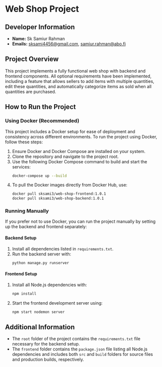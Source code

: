 
# Web Shop Project

## Developer Information

- **Name:** Sk Samiur Rahman
- **Emails:** sksami4456@gmail.com, samiur.rahman@abo.fi

## Project Overview

This project implements a fully functional web shop with backend and frontend components. All optional requirements have been implemented, including a feature that allows sellers to add items with multiple quantities, edit these quantities, and automatically categorize items as sold when all quantities are purchased.

## How to Run the Project

### Using Docker (Recommended)

This project includes a Docker setup for ease of deployment and consistency across different environments. To run the project using Docker, follow these steps:

1. Ensure Docker and Docker Compose are installed on your system.
2. Clone the repository and navigate to the project root.
3. Use the following Docker Compose command to build and start the services:
   ```sh
   docker-compose up --build
   ```
4. To pull the Docker images directly from Docker Hub, use:
   ```sh
   docker pull sksami3/web-shop-frontend:1.0.1
   docker pull sksami3/web-shop-backend:1.0.1
   ```

### Running Manually

If you prefer not to use Docker, you can run the project manually by setting up the backend and frontend separately:

#### Backend Setup

1. Install all dependencies listed in `requirements.txt`.
2. Run the backend server with:
   ```sh
   python manage.py runserver
   ```

#### Frontend Setup

1. Install all Node.js dependencies with:
   ```sh
   npm install
   ```
2. Start the frontend development server using:
   ```sh
   npm start nodemon server
   ```

## Additional Information

- The `root` folder of the project contains the `requirements.txt` file necessary for the backend setup.
- The `frontend` folder contains the `package.json` file listing all Node.js dependencies and includes both `src` and `build` folders for source files and production builds, respectively.
